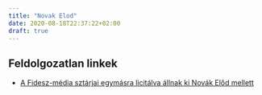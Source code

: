 ```yaml
---
title: "Novak Elod"
date: 2020-08-18T22:37:22+02:00
draft: true
---
```


## Feldolgozatlan linkek

- [A Fidesz-média sztárjai egymásra licitálva állnak ki Novák Előd mellett](https://444.hu/2020/08/18/a-fidesz-media-sztarjai-egymasra-licitalva-allnak-ki-novak-elod-mellett)